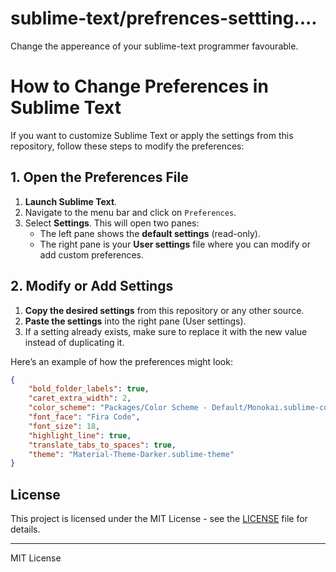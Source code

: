 # sublime-text/prefrences-settting....
Change the appereance of your sublime-text programmer favourable.


# How to Change Preferences in Sublime Text

If you want to customize Sublime Text or apply the settings from this repository, follow these steps to modify the preferences:

## 1. Open the Preferences File

1. **Launch Sublime Text**.
2. Navigate to the menu bar and click on `Preferences`.
3. Select **Settings**. This will open two panes:
   - The left pane shows the **default settings** (read-only).
   - The right pane is your **User settings** file where you can modify or add custom preferences.

## 2. Modify or Add Settings

1. **Copy the desired settings** from this repository or any other source.
2. **Paste the settings** into the right pane (User settings).
3. If a setting already exists, make sure to replace it with the new value instead of duplicating it.

Here’s an example of how the preferences might look:

```json
{
    "bold_folder_labels": true,
    "caret_extra_width": 2,
    "color_scheme": "Packages/Color Scheme - Default/Monokai.sublime-color-scheme",
    "font_face": "Fira Code",
    "font_size": 18,
    "highlight_line": true,
    "translate_tabs_to_spaces": true,
    "theme": "Material-Theme-Darker.sublime-theme"
}
```
## License

This project is licensed under the MIT License - see the [LICENSE](https://github.com/SurajSia/my-license/blob/main/README.md) file for details.

---

MIT License

